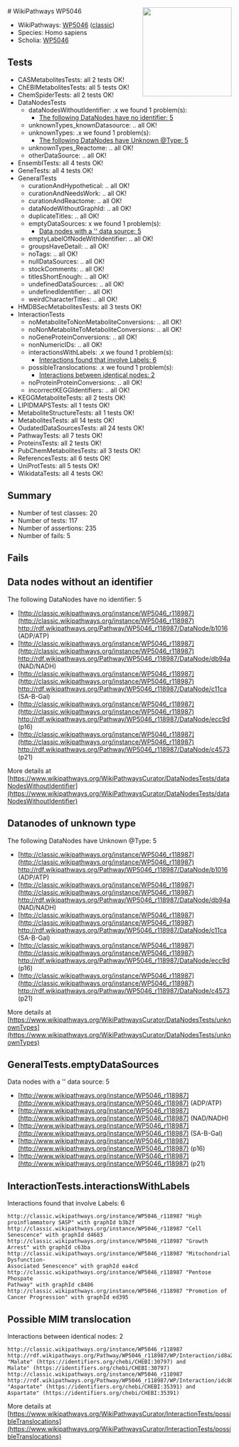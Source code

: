 <img style="float: right; width: 200px" src="https://upload.wikimedia.org/wikipedia/commons/thumb/8/83/Wplogo_with_text_500.png/640px-Wplogo_with_text_500.png" />
# WikiPathways WP5046

* WikiPathways: [WP5046](https://wikipathways.org/pathways/WP5046) ([classic](https://classic.wikipathways.org/instance/WP5046))
* Species: Homo sapiens
* Scholia: [WP5046](https://scholia.toolforge.org/wikipathways/WP5046)
## Tests
* CASMetabolitesTests: all 2 tests OK!
* ChEBIMetabolitesTests: all 5 tests OK!
* ChemSpiderTests: all 2 tests OK!
* DataNodesTests
    * dataNodesWithoutIdentifier: .x we found 1 problem(s):
        * [The following DataNodes have no identifier: 5](#d2d32fa4)
    * unknownTypes_knownDatasource: .. all OK!
    * unknownTypes: .x we found 1 problem(s):
        * [The following DataNodes have Unknown @Type: 5](#839973e3)
    * unknownTypes_Reactome: .. all OK!
    * otherDataSource: .. all OK!
* EnsemblTests: all 4 tests OK!
* GeneTests: all 4 tests OK!
* GeneralTests
    * curationAndHypothetical: .. all OK!
    * curationAndNeedsWork: .. all OK!
    * curationAndReactome: .. all OK!
    * dataNodeWithoutGraphId: .. all OK!
    * duplicateTitles: .. all OK!
    * emptyDataSources: x we found 1 problem(s):
        * [Data nodes with a '' data source: 5](#3d121fd0)
    * emptyLabelOfNodeWithIdentifier: .. all OK!
    * groupsHaveDetail: .. all OK!
    * noTags: .. all OK!
    * nullDataSources: .. all OK!
    * stockComments: .. all OK!
    * titlesShortEnough: .. all OK!
    * undefinedDataSources: .. all OK!
    * undefinedIdentifier: .. all OK!
    * weirdCharacterTitles: .. all OK!
* HMDBSecMetabolitesTests: all 3 tests OK!
* InteractionTests
    * noMetaboliteToNonMetaboliteConversions: .. all OK!
    * noNonMetaboliteToMetaboliteConversions: .. all OK!
    * noGeneProteinConversions: .. all OK!
    * nonNumericIDs: .. all OK!
    * interactionsWithLabels: .x we found 1 problem(s):
        * [Interactions found that involve Labels: 6](#630d267d)
    * possibleTranslocations: .x we found 1 problem(s):
        * [Interactions between identical nodes: 2](#1c118207)
    * noProteinProteinConversions: .. all OK!
    * incorrectKEGGIdentifiers: .. all OK!
* KEGGMetaboliteTests: all 2 tests OK!
* LIPIDMAPSTests: all 1 tests OK!
* MetaboliteStructureTests: all 1 tests OK!
* MetabolitesTests: all 14 tests OK!
* OudatedDataSourcesTests: all 24 tests OK!
* PathwayTests: all 7 tests OK!
* ProteinsTests: all 2 tests OK!
* PubChemMetabolitesTests: all 3 tests OK!
* ReferencesTests: all 6 tests OK!
* UniProtTests: all 5 tests OK!
* WikidataTests: all 4 tests OK!


## Summary

* Number of test classes: 20
* Number of tests: 117
* Number of assertions: 235
* Number of fails: 5

## Fails

<a name="d2d32fa4" />

## Data nodes without an identifier

The following DataNodes have no identifier: 5

* [http://classic.wikipathways.org/instance/WP5046_r118987](http://classic.wikipathways.org/instance/WP5046_r118987) http://rdf.wikipathways.org/Pathway/WP5046_r118987/DataNode/b1016 (ADP/ATP)
* [http://classic.wikipathways.org/instance/WP5046_r118987](http://classic.wikipathways.org/instance/WP5046_r118987) http://rdf.wikipathways.org/Pathway/WP5046_r118987/DataNode/db94a (NAD/NADH)
* [http://classic.wikipathways.org/instance/WP5046_r118987](http://classic.wikipathways.org/instance/WP5046_r118987) http://rdf.wikipathways.org/Pathway/WP5046_r118987/DataNode/c11ca (SA-B-Gal)
* [http://classic.wikipathways.org/instance/WP5046_r118987](http://classic.wikipathways.org/instance/WP5046_r118987) http://rdf.wikipathways.org/Pathway/WP5046_r118987/DataNode/ecc9d (p16)
* [http://classic.wikipathways.org/instance/WP5046_r118987](http://classic.wikipathways.org/instance/WP5046_r118987) http://rdf.wikipathways.org/Pathway/WP5046_r118987/DataNode/c4573 (p21)


More details at [https://www.wikipathways.org/WikiPathwaysCurator/DataNodesTests/dataNodesWithoutIdentifier](https://www.wikipathways.org/WikiPathwaysCurator/DataNodesTests/dataNodesWithoutIdentifier)

<a name="839973e3" />

## Datanodes of unknown type

The following DataNodes have Unknown @Type: 5

* [http://classic.wikipathways.org/instance/WP5046_r118987](http://classic.wikipathways.org/instance/WP5046_r118987) http://rdf.wikipathways.org/Pathway/WP5046_r118987/DataNode/b1016 (ADP/ATP)
* [http://classic.wikipathways.org/instance/WP5046_r118987](http://classic.wikipathways.org/instance/WP5046_r118987) http://rdf.wikipathways.org/Pathway/WP5046_r118987/DataNode/db94a (NAD/NADH)
* [http://classic.wikipathways.org/instance/WP5046_r118987](http://classic.wikipathways.org/instance/WP5046_r118987) http://rdf.wikipathways.org/Pathway/WP5046_r118987/DataNode/c11ca (SA-B-Gal)
* [http://classic.wikipathways.org/instance/WP5046_r118987](http://classic.wikipathways.org/instance/WP5046_r118987) http://rdf.wikipathways.org/Pathway/WP5046_r118987/DataNode/ecc9d (p16)
* [http://classic.wikipathways.org/instance/WP5046_r118987](http://classic.wikipathways.org/instance/WP5046_r118987) http://rdf.wikipathways.org/Pathway/WP5046_r118987/DataNode/c4573 (p21)


More details at [https://www.wikipathways.org/WikiPathwaysCurator/DataNodesTests/unknownTypes](https://www.wikipathways.org/WikiPathwaysCurator/DataNodesTests/unknownTypes)

<a name="3d121fd0" />

## GeneralTests.emptyDataSources

Data nodes with a '' data source: 5

* [http://www.wikipathways.org/instance/WP5046_r118987](http://www.wikipathways.org/instance/WP5046_r118987) (ADP/ATP)
* [http://www.wikipathways.org/instance/WP5046_r118987](http://www.wikipathways.org/instance/WP5046_r118987) (NAD/NADH)
* [http://www.wikipathways.org/instance/WP5046_r118987](http://www.wikipathways.org/instance/WP5046_r118987) (SA-B-Gal)
* [http://www.wikipathways.org/instance/WP5046_r118987](http://www.wikipathways.org/instance/WP5046_r118987) (p16)
* [http://www.wikipathways.org/instance/WP5046_r118987](http://www.wikipathways.org/instance/WP5046_r118987) (p21)


<a name="630d267d" />

## InteractionTests.interactionsWithLabels

Interactions found that involve Labels: 6
```
http://classic.wikipathways.org/instance/WP5046_r118987 "High proinflammatory SASP" with graphId b3b2f
http://classic.wikipathways.org/instance/WP5046_r118987 "Cell Senescence" with graphId d4683
http://classic.wikipathways.org/instance/WP5046_r118987 "Growth Arrest" with graphId c63ba
http://classic.wikipathways.org/instance/WP5046_r118987 "Mitochondrial Dysfunction-
Associated Senescence" with graphId ea4cd
http://classic.wikipathways.org/instance/WP5046_r118987 "Pentose Phospate
Pathway" with graphId c8486
http://classic.wikipathways.org/instance/WP5046_r118987 "Promotion of
Cancer Progression" with graphId ed395
```

<a name="1c118207" />

## Possible MIM translocation

Interactions between identical nodes: 2
```
http://classic.wikipathways.org/instance/WP5046_r118987 http://rdf.wikipathways.org/Pathway/WP5046_r118987/WP/Interaction/id8a29eb96 "Malate" (https://identifiers.org/chebi/CHEBI:30797) and 
Malate" (https://identifiers.org/chebi/CHEBI:30797)
http://classic.wikipathways.org/instance/WP5046_r118987 http://rdf.wikipathways.org/Pathway/WP5046_r118987/WP/Interaction/idc80a552b "Aspartate" (https://identifiers.org/chebi/CHEBI:35391) and 
Aspartate" (https://identifiers.org/chebi/CHEBI:35391)
```

More details at [https://www.wikipathways.org/WikiPathwaysCurator/InteractionTests/possibleTranslocations](https://www.wikipathways.org/WikiPathwaysCurator/InteractionTests/possibleTranslocations)

